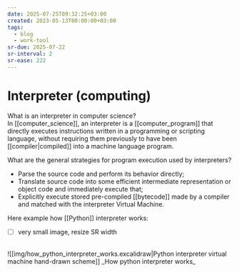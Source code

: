 ```yaml
---
date: 2025-07-25T09:32:25+03:00
created: 2023-05-13T00:00:00+03:00
tags:
  - blog
  - work-tool
sr-due: 2025-07-22
sr-interval: 2
sr-ease: 222
---
```


# Interpreter (computing)

What is an interpreter in computer science?
<br class="f">
In [[computer_science]], an interpreter is a [[computer_program]] that directly executes instructions written in a programming or scripting language, without requiring them previously to have been [[compiler|compiled]] into a machine language program.

What are the general strategies for program execution used by interpreters?
<br class="f">
- Parse the source code and perform its behavior directly;
- Translate source code into some efficient intermediate representation or object code and immediately execute that;
- Explicitly execute stored pre-compiled [[bytecode]] made by a compiler and matched with the interpreter Virtual Machine. <!--SR:!2025-08-02,2,202-->

Here example how [[Python]] interpreter works:
- [ ] very small image, resize SR width
<br class="f">
![[img/how_python_interpreter_works.excalidraw|Python interpreter virtual machine hand-drawn scheme]]
_How python interpreter works_ <!--SR:!2025-08-05,4,222-->

